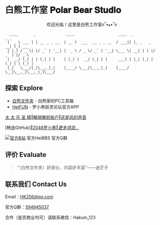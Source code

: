 # 白熊工作室 𝐏𝐨𝐥𝐚𝐫 𝐁𝐞𝐚𝐫 𝐒𝐭𝐮𝐝𝐢𝐨
<p align="center">欢迎光临！这里是白熊工作室ฅ՞•ﻌ•՞ฅ</p>

```
  ____       _              ____                    ____  _             _ _       
 |  _ \ ___ | | __ _ _ __  | __ )  ___  __ _ _ __  / ___|| |_ _   _  __| (_) ___  
 | |_) / _ \| |/ _` | '__| |  _ \ / _ \/ _` | '__| \___ \| __| | | |/ _` | |/ _ \ 
 |  __/ (_) | | (_| | |    | |_) |  __/ (_| | |     ___) | |_| |_| | (_| | | (_) |
 |_|   \___/|_|\__,_|_|    |____/ \___|\__,_|_|    |____/ \__|\__,_|\__,_|_|\___/ 
```

## 探索 Explore

- [白熊文件夹](https://hakuin123.github.io/HK256-Folder) - 白熊家的PC工具箱
- [HeiFUN](https://hakuin123.github.io/HeiFUN) - 罗小黑妖灵论坛官方APP

[太 太 乐 圣 精](https://b23.tv/L3KjI9i)‖[解绑微软账户](https://github.com/Hakuin123/Unbind-MS-Acct-From-LocalAcct)‖[这是风的声音](https://hakuin123.github.io/The-sound-of-the-wind)

[畅连GitHub]‖[2048罗小黑](https://hakuin123.github.io/LXH2048/index.html)‖*[更多项目…](https://github.com/Hakuin123?tab=repositories)*


[![官方B站](https://img.shields.io/badge/bilibili-白隐Hakuin-00a1d6?style=for-the-badge&logo=bilibili)](https://space.bilibili.com/478104735) 官方HeiBBS 官方Q群

## 评价 Evaluate

>“（白熊文件夹）好家伙，内容好丰富”——迷茫子

## 联系我们 Contact Us
Email：[HK256@qq.com](mailto:HK256@qq.com)

官方Q群：[594945037](https://jq.qq.com/?_wv=1027&k=2WQHZYfq)

合作（是否商业均可）请联系微信：Hakuin_123
